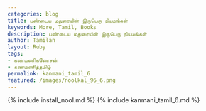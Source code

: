 ```yaml
---  
categories: blog  
title: பண்டைய மதுரையின் இருபெரு நியமங்கள்
keywords: More, Tamil, Books  
description: பண்டைய மதுரையின் இருபெரு நியமங்கள்
author: Tamilan  
layout: Ruby  
tags:     
- கண்மணிகணேசன்
- கண்மணித்தமிழ்
permalink: kanmani_tamil_6  
featured: /images/noolkal_96_6.png  
---  
```

{% include install_nool.md %} 
{% include kanmani_tamil_6.md %} 
